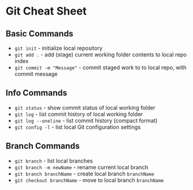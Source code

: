 # Git Cheat Sheet

## Basic Commands
* `git init` - initialize local repository
* `git add .` - add (stage) current working folder contents to local repo index
* `git commit -m "Message"` - commit staged work to to local repo, with commit message

## Info Commands
* `git status` - show commit status of local working folder
* `git log` - list commit history of local working folder
* `git log --oneline` - list commit history (compact format)
* `git config -l` - list local Git configuration settings

## Branch Commands
* `git branch` - list local branches
* `git branch -m newName` - rename current local branch
* `git branch branchName` -  create local branch `branchName`
* `git checkout branchName` - move to local branch `branchName`
